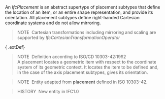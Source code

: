 An _IfcPlacement_ is an abstract supertype of placement subtypes that define the location of an item, or an entire shape representation, and provide its orientation. All placement subtypes define right-handed Cartesian coordinate systems and do not allow mirroring.

> NOTE&nbsp; Cartesian transformations including mirroring and scaling are supported by _IfcCartesianTransformationOperator_

{ .extDef}
> NOTE&nbsp; Definition according to ISO/CD 10303-42:1992  
> A placement locates a geometric item with respect to the coordinate system of its geometric context. It locates the item to be defined and, in the case of the axis placement subtypes, gives its orientation.

> NOTE&nbsp; Entity adapted from **placement** defined in ISO 10303-42.

> HISTORY&nbsp; New entity in IFC1.0
